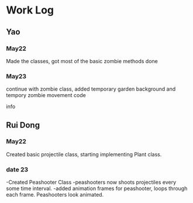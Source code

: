 # Work Log

## Yao 
### May22
Made the classes, got most of the basic zombie methods done

### May23
continue with zombie class, added temporary garden background and tempory zombie movement code

info


## Rui Dong

### May22

Created basic projectile class, starting implementing Plant class.

### date 23

-Created Peashooter Class
-peashooters now shoots projectiles every some time interval.
-added animation frames for peashooter, loops through each frame. Peashooters look animated.
